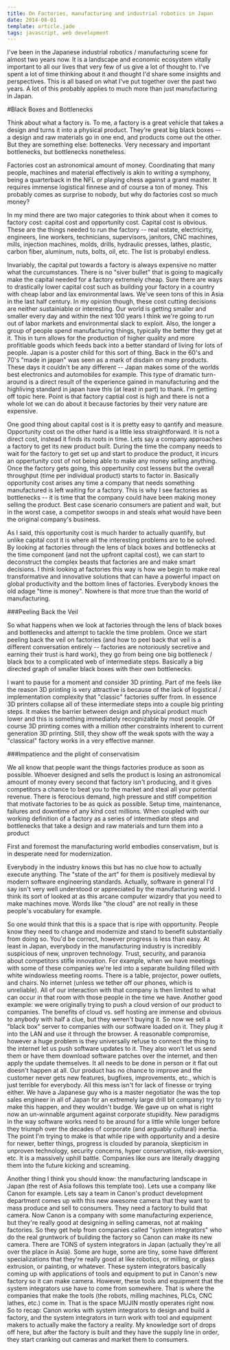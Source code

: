 ```yaml
---
title: On Factories, manufacturing and industrial robotics in Japan
date: 2014-08-01
template: article.jade
tags: javascript, web development
---
```


I've been in the Japanese industrial robotics / manufacturing scene for almost two years now. It is a landscape and economic ecosystem vitally important to all our lives that very few of us give a lot of thought to. I've spent a lot of time thinking about it and thought I'd share some insights and perspectives. This is all based on what I've put together over the past two years. A lot of this probably applies to much more than just manufacturing in Japan.

#Black Boxes and Bottlenecks

Think about what a factory is. To me, a factory is a great vehicle that takes a design and turns it into a physical product. They're great big black boxes -- a design and raw materials go in one end, and products come out the other. But they are something else: bottenecks. Very necessary and important bottlenecks, but bottlenecks nonetheless.

Factories cost an astronomical amount of money. Coordinating that many people, machines and material effectively is akin to writing a symphony, being a quarterback in the NFL or playing chess against a grand master. It requires immense logistical finnese and of course a ton of money. This probably comes as surprise to nobody, but why do factories cost so much money?

In my mind there are two major categories to think about when it comes to factory cost: capital cost and opportunity cost. Capital cost is obvious. These are the things needed to run the factory -- real estate, electricirty, engineers, line workers, technicians, supervisors, janitors, CNC machines, mills, injection machines, molds, drills, hydraulic presses, lathes, plastic, carbon fiber, aluminum, nuts, bolts, oil, etc. The list is probabyl endless.

Invariably, the capital put towards a factory is always expensive no matter what the curcumstances. There is no "siver bullet" that is going to magically make the capital needed for a factory extremely cheap. Sure there are ways to drastically lower capital cost such as building your factory in a country with cheap labor and lax environmental laws. We've seen tons of this in Asia in the last half century. In my opinion though, these cost cutting decisions are neither sustainiable or interesting. Our world is getting smaller and smaller every day and within the next 100 years I think we're going to run out of labor markets and environmental slack to exploit. Also, the longer a group of people spend manufacturing things, typically the better they get at it. This in turn allows for the production of higher quality and more profitlable goods which feeds back into a better standard of living for lots of people. Japan is a poster child for this sort of thing. Back in the 60's and 70's "made in japan" was seen as a mark of disdain on many products. These days it couldn't be any different -- Japan makes some of the worlds best electronics and automobiles for example. This type of dramatic turn-around is a direct result of the experience gained in manufacturing and the highliving standard in japan have this (at least in part) to thank. I'm getting off topic here. Point is that factory captial cost is high and there is not a whole lot we can do about it because factories by their very nature are expensive.

One good thing about capital cost is it is pretty easy to qantify and measure. Opportunity cost on the other hand is a little less straightforward. It is not a direct cost, instead it finds its roots in time. Lets say a company approaches a factory to get its new product built. During the time the company needs to wait for the factory to get set up and start to produce the product, it incurs an oppertunity cost of not being able to make any money selling anything. Once the factory gets going, this oppertunity cost lessens but the overall throughput (time per individual product) starts to factor in. Basically opportunity cost arises any time a company that needs something manufactured is left waiting for a factory. This is why I see factories as bottlenecks -- it is time that the company could have been making money selling the product. Best case scenario consumers are patient and wait, but in the worst case, a competitor swoops in and steals what would have been the original company's business.

As I said, this opportunity cost is much harder to actually quantify, but unlike capital cost it is where all the interesting problems are to be solved. By looking at factories through the lens of black boxes and bottlenecks at the time component (and not the upfront capital cost), we can start to deconstruct the complex beasts that factories are and make smart decisions. I think looking at factories this way is how we begin to make real transformative and innovative solutions that can have a powerful impact on global productivity and the bottom lines of factories. Everybody knows the old adage "time is money". Nowhere is that more true than the world of manufacturing.

###Peeling Back the Veil

So what happens when we look at factories through the lens of black boxes and bottlenecks and attempt to tackle the time problem. Once we start peeling back the veil on factories (and how to peel back that veil is a different conversation entirely -- factories are notoriously secretive and earning their trust is hard work), they go from being one big bottleneck / black box to a complicated web of intermediate steps. Basically a big directed graph of smaller black boxes with their own bottlenecks.

I want to pause for a moment and consider 3D printing. Part of me feels like the reason 3D printing is very attractive is because of the lack of logistical / implementation complexity that "classic" factories suffer from. In essence 3D printers collapse all of these intermediate steps into a couple big printing steps. It makes the barrier between design and physical product much lower and this is something immediately recognizable by most people. Of course 3D printing comes with a million other constraints inherent to current generation 3D printing. Still, they show off the weak spots with the way a "classical" factory works in a very effective manner.

###Impatience and the plight of conservatisim

We all know that people want the things factories produce as soon as possible. Whoever designed and sells the product is losing an astronomical amount of money every second that factory isn't producing, and it gives competitors a chance to beat you to the market and steal all your potential revenue. There is ferocious demand, high pressure and stiff competition that motivate factories to be as quick as possible. Setup time, maintenance, failures and downtime of any kind cost millions. When coupled with our working definition of a factory as a series of intermediate steps and bottlenecks that take a design and raw materials and turn them into a product

First and foremost the manufacturing world embodies conservatism, but is in desperate need for modernization. 

Everybody in the industry knows this but has no clue how to actually execute anything. The "state of the art" for them is positively medieval by modern software engineering standards. Actually, software in general I'd say isn't very well understood or appreciated by the manufacturing world. I think its sort of looked at as this arcane computer wizardry that you need to make machines move. Words like "the cloud" are not really in these people's vocabulary for example.

So one would think that this is a space that is ripe with opportunity. People know they need to change and modernize and stand to benefit substantially from doing so. You'd be correct, however progress is less than easy. At least in Japan, everybody in the manufacturing industry is incredibly suspicious of new, unproven technology. Trust, security, and paranoia about competitors stifle innovation. For example, when we have meetings with some of these companies we're led into a separate building filled with white windowless meeting rooms. There is a table, projector, power outlets, and chairs. No internet (unless we tether off our phones, which is unreliable). All of our interaction with that company is then limited to what can occur in that room with those people in the time we have. Another good example: we were originally trying to push a cloud version of our product to companies. The benefits of cloud vs. self hosting are immense and obvious to anybody with half a clue, but they weren't buying it. So now we sell a "black box" server to companies with our software loaded on it. They plug it into the LAN and use it through the browser. A reasonable compromise, however a huge problem is they universally refuse to connect the thing to the internet let us push software updates to it. They also won't let us send them or have them download software patches over the internet, and then apply the update themselves. It all needs to be done in person or it flat out doesn't happen at all. Our product has no chance to improve and the customer never gets new features, bugfixes, improvements, etc., which is just terrible for everybody. All this mess isn't for lack of finesse or trying either. We have a Japanese guy who is a master negotiator (he was the top sales engineer in all of Japan for an extremely large drill bit company) try to make this happen, and they wouldn't budge. We gave up on what is right now an un-winnable argument against corporate stupidity. New paradigms in the way software works need to be around for a little while longer before they triumph over the decades of corporate (and arguably cultural) inertia. The point I'm trying to make is that while ripe with opportunity and a desire for newer, better things, progress is clouded by paranoia, skepticism in unproven technology, security concerns, hyper conservatism, risk-aversion, etc. It is a massively uphill battle. Companies like ours are literally dragging them into the future kicking and screaming.

Another thing I think you should know: the manufacturing landscape in Japan (the rest of Asia follows this template too). Lets use a company like Canon for example. Lets say a team in Canon's product development department comes up with this new awesome camera that they want to mass produce and sell to consumers. They need a factory to build that camera. Now Canon is a company with some manufacturing experience, but they're really good at designing in selling cameras, not at making factories. So they get help from companies called "system integrators" who do the real gruntwork of building the factory so Canon can make its new camera. There are TONS of system integrators in Japan (actually they're all over the place in Asia). Some are huge, some are tiny, some have different specializations that they're really good at like robotics, or milling, or glass extrusion, or painting, or whatever. These system integrators basically coming up with applications of tools and equipment to put in Canon's new factory so it can make camera. However, these tools and equipment that the system integrators use have to come from somewhere. That is where the companies that make the tools (the robots, milling machines, PLCs, CNC lathes, etc.) come in. That is the space MUJIN mostly operates right now. So to recap: Canon works with system integrators to design and build a factory, and the system integrators in turn work with tool and equipment makers to actually make the factory a reality. My knowledge sort of drops off here, but after the factory is built and they have the supply line in order, they start cranking out cameras and market them to consumers.
